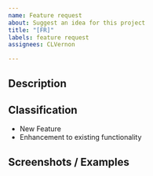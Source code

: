 ```yaml
---
name: Feature request
about: Suggest an idea for this project
title: "[FR]"
labels: feature request
assignees: CLVernon

---
```


## Description

<!--
Please provide a clear and concise description of the feature request.
-->

## Classification

<!--
Please classify the feature request, remove the options that don't apply
-->

- New Feature
- Enhancement to existing functionality

## Screenshots / Examples

<!--
If applicable, add screenshots or examples to help explain your feature requests.
-->